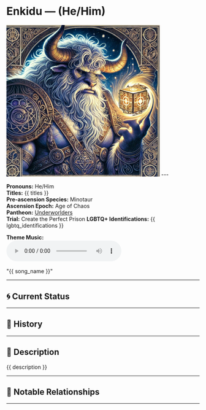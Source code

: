 # Enkidu — (He/Him)

<!-- Optional -->
<img src="Enkidu.jpg" alt="Enkidu" width="400" />
---

**Pronouns:** He/Him  
**Titles:** {{ titles }}  
**Pre-ascension Species:** Minotaur  
**Ascension Epoch:** Age of Chaos  
**Pantheon:** [Underworlders](../../pantheons/Underworlders)  
**Trial:** Create the Perfect Prison
**LGBTQ+ Identifications:** {{ lgbtq_identifications }}  


**Theme Music:**  
<audio controls>
  <source src="{{ music_path }}" type="audio/mpeg">
  Your browser does not support the audio element.
</audio>

"{{ song_name }}"

---

## 🌀 Current Status


---

## 📜 History


---

## 🧠 Description
{{ description }}

---

## 🧩 Notable Relationships

---
